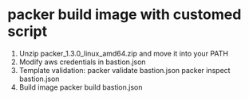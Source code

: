 # packer build image with customed script
1. Unzip packer_1.3.0_linux_amd64.zip and move it into your PATH
2. Modify aws credentials in bastion.json
3. Template validation:
	packer validate bastion.json
	packer  inspect bastion.json
4. Build image
	 packer build bastion.json



